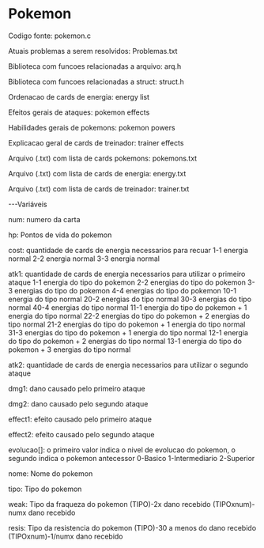# Pokemon
Codigo fonte: pokemon.c

Atuais problemas a serem resolvidos: Problemas.txt

Biblioteca com funcoes relacionadas a arquivo: arq.h

Biblioteca com funcoes relacionadas a struct: struct.h

Ordenacao de cards de energia: energy list

Efeitos gerais de ataques: pokemon effects

Habilidades gerais de pokemons: pokemon powers

Explicacao geral de cards de treinador: trainer effects

Arquivo (.txt) com lista de cards pokemons: pokemons.txt

Arquivo (.txt) com lista de cards de energia: energy.txt

Arquivo (.txt) com lista de cards de treinador: trainer.txt

---Variáveis

num: numero da carta

hp: Pontos de vida do pokemon

cost: quantidade de cards de energia necessarios para recuar
	1-1 energia normal
	2-2 energia normal
	3-3 energia normal

atk1: quantidade de cards de energia necessarios para utilizar o primeiro ataque
	1-1 energia do tipo do pokemon
	2-2 energias do tipo do pokemon
	3-3 energias do tipo do pokemon
	4-4 energias do tipo do pokemon
	10-1 energia do tipo normal
	20-2 energias do tipo normal
	30-3 energias do tipo normal
	40-4 energias do tipo normal
	11-1 energia do tipo do pokemon + 1 energia do tipo normal
	22-2 energias do tipo do pokemon + 2 energias do tipo normal
	21-2 energias do tipo do pokemon + 1 energia do tipo normal
	31-3 energias do tipo do pokemon + 1 energia do tipo normal
	12-1 energia do tipo do pokemon + 2 energias do tipo normal
	13-1 energia do tipo do pokemon + 3 energias do tipo normal


atk2: quantidade de cards de energia necessarios para utilizar o segundo ataque

dmg1: dano causado pelo primeiro ataque

dmg2: dano causado pelo segundo ataque

effect1: efeito causado pelo primeiro ataque

effect2: efeito causado pelo segundo ataque

evolucao[]: o primeiro valor indica o nivel de evolucao do pokemon, o segundo indica o pokemon antecessor
	0-Basico
	1-Intermediario
	2-Superior

nome: Nome do pokemon

tipo: Tipo do pokemon

weak: Tipo da fraqueza do pokemon
	(TIPO)-2x dano recebido
	(TIPOxnum)-numx dano recebido

resis: Tipo da resistencia do pokemon
	(TIPO)-30 a menos do dano recebido
	(TIPOxnum)-1/numx dano recebido
